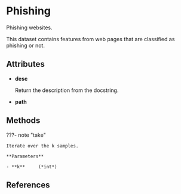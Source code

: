 # Phishing

Phishing websites.

This dataset contains features from web pages that are classified as phishing or not.


## Attributes

- **desc**

    Return the description from the docstring.

- **path**



## Methods

???- note "take"

    Iterate over the k samples.

    **Parameters**

    - **k**     (*int*)    
    
## References

[^1]: [UCI page](http://archive.ics.uci.edu/ml/datasets/Website+Phishing)

